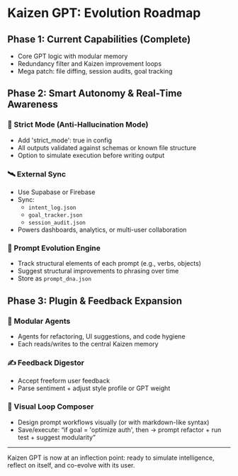 
# Kaizen GPT: Evolution Roadmap

## Phase 1: Current Capabilities (Complete)
- Core GPT logic with modular memory
- Redundancy filter and Kaizen improvement loops
- Mega patch: file diffing, session audits, goal tracking

## Phase 2: Smart Autonomy & Real-Time Awareness

### 🔐 Strict Mode (Anti-Hallucination Mode)
- Add 'strict_mode': true in config
- All outputs validated against schemas or known file structure
- Option to simulate execution before writing output

### 🛰 External Sync
- Use Supabase or Firebase
- Sync:
  - `intent_log.json`
  - `goal_tracker.json`
  - `session_audit.json`
- Powers dashboards, analytics, or multi-user collaboration

### 🧠 Prompt Evolution Engine
- Track structural elements of each prompt (e.g., verbs, objects)
- Suggest structural improvements to phrasing over time
- Store as `prompt_dna.json`

## Phase 3: Plugin & Feedback Expansion

### 🧱 Modular Agents
- Agents for refactoring, UI suggestions, and code hygiene
- Each reads/writes to the central Kaizen memory

### ✍️ Feedback Digestor
- Accept freeform user feedback
- Parse sentiment + adjust style profile or GPT weight

### 🧬 Visual Loop Composer
- Design prompt workflows visually (or with markdown-like syntax)
- Save/execute: “if goal = 'optimize auth', then → prompt refactor + run test + suggest modularity”

---

Kaizen GPT is now at an inflection point: ready to simulate intelligence, reflect on itself, and co-evolve with its user.
